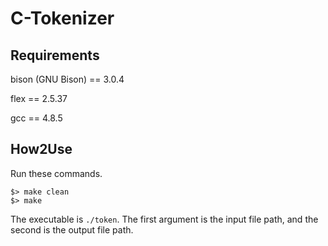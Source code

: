 # C-Tokenizer

## Requirements

bison (GNU Bison) == 3.0.4

flex == 2.5.37

gcc == 4.8.5

## How2Use

Run these commands.

```
$> make clean
$> make
```

The executable is ``./token``. The first argument is the input file path, and the second is the output file path.
